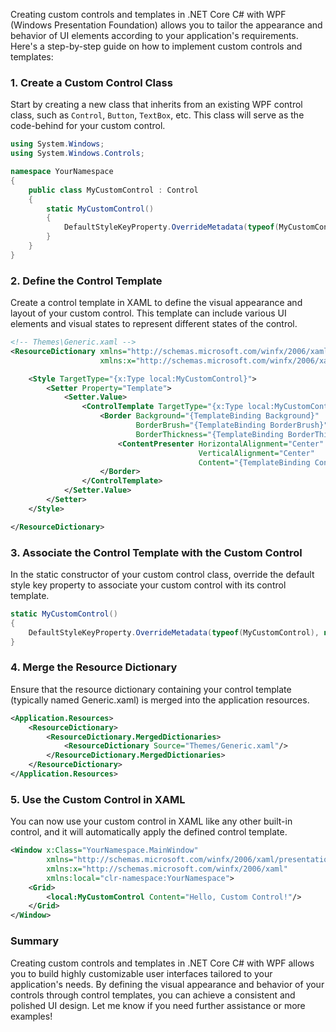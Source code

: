 Creating custom controls and templates in .NET Core C# with WPF (Windows Presentation Foundation) allows you to tailor the appearance and behavior of UI elements according to your application's requirements. Here's a step-by-step guide on how to implement custom controls and templates:

### 1. Create a Custom Control Class

Start by creating a new class that inherits from an existing WPF control class, such as `Control`, `Button`, `TextBox`, etc. This class will serve as the code-behind for your custom control.

```csharp
using System.Windows;
using System.Windows.Controls;

namespace YourNamespace
{
    public class MyCustomControl : Control
    {
        static MyCustomControl()
        {
            DefaultStyleKeyProperty.OverrideMetadata(typeof(MyCustomControl), new FrameworkPropertyMetadata(typeof(MyCustomControl)));
        }
    }
}
```

### 2. Define the Control Template

Create a control template in XAML to define the visual appearance and layout of your custom control. This template can include various UI elements and visual states to represent different states of the control.

```xml
<!-- Themes\Generic.xaml -->
<ResourceDictionary xmlns="http://schemas.microsoft.com/winfx/2006/xaml/presentation"
                    xmlns:x="http://schemas.microsoft.com/winfx/2006/xaml">

    <Style TargetType="{x:Type local:MyCustomControl}">
        <Setter Property="Template">
            <Setter.Value>
                <ControlTemplate TargetType="{x:Type local:MyCustomControl}">
                    <Border Background="{TemplateBinding Background}"
                            BorderBrush="{TemplateBinding BorderBrush}"
                            BorderThickness="{TemplateBinding BorderThickness}">
                        <ContentPresenter HorizontalAlignment="Center"
                                          VerticalAlignment="Center"
                                          Content="{TemplateBinding Content}"/>
                    </Border>
                </ControlTemplate>
            </Setter.Value>
        </Setter>
    </Style>

</ResourceDictionary>
```

### 3. Associate the Control Template with the Custom Control

In the static constructor of your custom control class, override the default style key property to associate your custom control with its control template.

```csharp
static MyCustomControl()
{
    DefaultStyleKeyProperty.OverrideMetadata(typeof(MyCustomControl), new FrameworkPropertyMetadata(typeof(MyCustomControl)));
}
```

### 4. Merge the Resource Dictionary

Ensure that the resource dictionary containing your control template (typically named Generic.xaml) is merged into the application resources.

```xml
<Application.Resources>
    <ResourceDictionary>
        <ResourceDictionary.MergedDictionaries>
            <ResourceDictionary Source="Themes/Generic.xaml"/>
        </ResourceDictionary.MergedDictionaries>
    </ResourceDictionary>
</Application.Resources>
```

### 5. Use the Custom Control in XAML

You can now use your custom control in XAML like any other built-in control, and it will automatically apply the defined control template.

```xml
<Window x:Class="YourNamespace.MainWindow"
        xmlns="http://schemas.microsoft.com/winfx/2006/xaml/presentation"
        xmlns:x="http://schemas.microsoft.com/winfx/2006/xaml"
        xmlns:local="clr-namespace:YourNamespace">
    <Grid>
        <local:MyCustomControl Content="Hello, Custom Control!"/>
    </Grid>
</Window>
```

### Summary

Creating custom controls and templates in .NET Core C# with WPF allows you to build highly customizable user interfaces tailored to your application's needs. By defining the visual appearance and behavior of your controls through control templates, you can achieve a consistent and polished UI design. Let me know if you need further assistance or more examples!